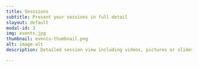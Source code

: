 ```yaml
---
title: Sesssions
subtitle: Present your sessions in full detail
slayout: default
modal-id: 3
img: events.jpg
thumbnail: events-thumbnail.png
alt: image-alt
description: Detailed session view including videos, pictures or slideshows

---
```


